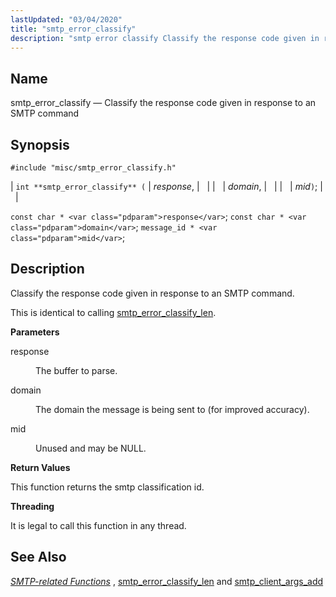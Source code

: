```yaml
---
lastUpdated: "03/04/2020"
title: "smtp_error_classify"
description: "smtp error classify Classify the response code given in response to an SMTP command int smtp error classify response domain mid const char response const char domain message id mid Classify the response code given in response to an SMTP command This is identical to calling smtp error classify len..."
---
```


<a name="apis.smtp_error_classify"></a> 
## Name

smtp_error_classify — Classify the response code given in response to an SMTP command

## Synopsis

`#include "misc/smtp_error_classify.h"`

| `int **smtp_error_classify** (` | <var class="pdparam">response</var>, |   |
|   | <var class="pdparam">domain</var>, |   |
|   | <var class="pdparam">mid</var>`)`; |   |

`const char * <var class="pdparam">response</var>`;
`const char * <var class="pdparam">domain</var>`;
`message_id * <var class="pdparam">mid</var>`;<a name="idp61904128"></a> 
## Description

Classify the response code given in response to an SMTP command.

This is identical to calling [smtp_error_classify_len](/momentum/3/3-api/apis-smtp-error-classify-len).

**<a name="idp61906432"></a> Parameters**

<dl class="variablelist">

<dt>response</dt>

<dd>

The buffer to parse.

</dd>

<dt>domain</dt>

<dd>

The domain the message is being sent to (for improved accuracy).

</dd>

<dt>mid</dt>

<dd>

Unused and may be NULL.

</dd>

</dl>

**<a name="idp61912880"></a> Return Values**

This function returns the smtp classification id.

**<a name="idp61913824"></a> Threading**

It is legal to call this function in any thread.

<a name="idp61914928"></a> 
## See Also

[*SMTP-related Functions*](/momentum/3/3-api/smtp) , [smtp_error_classify_len](/momentum/3/3-api/apis-smtp-error-classify-len) and [smtp_client_args_add](/momentum/3/3-api/apis-smtp-client-args-add)